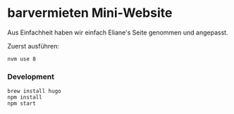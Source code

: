 # barvermieten Mini-Website

Aus Einfachheit haben wir einfach Eliane's Seite genommen und angepasst.

Zuerst ausführen:

`nvm use 8`

### Development

    brew install hugo
    npm install
    npm start
